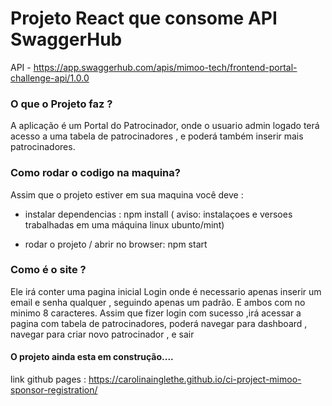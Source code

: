 # Projeto React que consome API SwaggerHub

API - https://app.swaggerhub.com/apis/mimoo-tech/frontend-portal-challenge-api/1.0.0

### O que o Projeto faz ?

A aplicação é um Portal do Patrocinador, onde o usuario admin logado terá acesso a uma tabela de patrocinadores , e poderá também inserir mais patrocinadores. 

### Como rodar o codigo na maquina?

Assim que o projeto estiver em sua maquina você deve :
-  instalar dependencias : npm install
( aviso:  instalaçoes e versoes trabalhadas em uma máquina linux ubunto/mint)

-  rodar o projeto / abrir no browser: npm start

### Como é o site ?

Ele irá conter uma pagina inicial Login onde é necessario apenas inserir um email e senha qualquer , seguindo apenas um padrão. E ambos com no minimo 8 caracteres.
Assim que fizer login com sucesso  ,irá acessar a pagina com tabela de patrocinadores, poderá navegar para dashboard , navegar para criar novo patrocinador , e sair 

#### O projeto ainda esta em construção....
link github pages : https://carolinainglethe.github.io/ci-project-mimoo-sponsor-registration/
